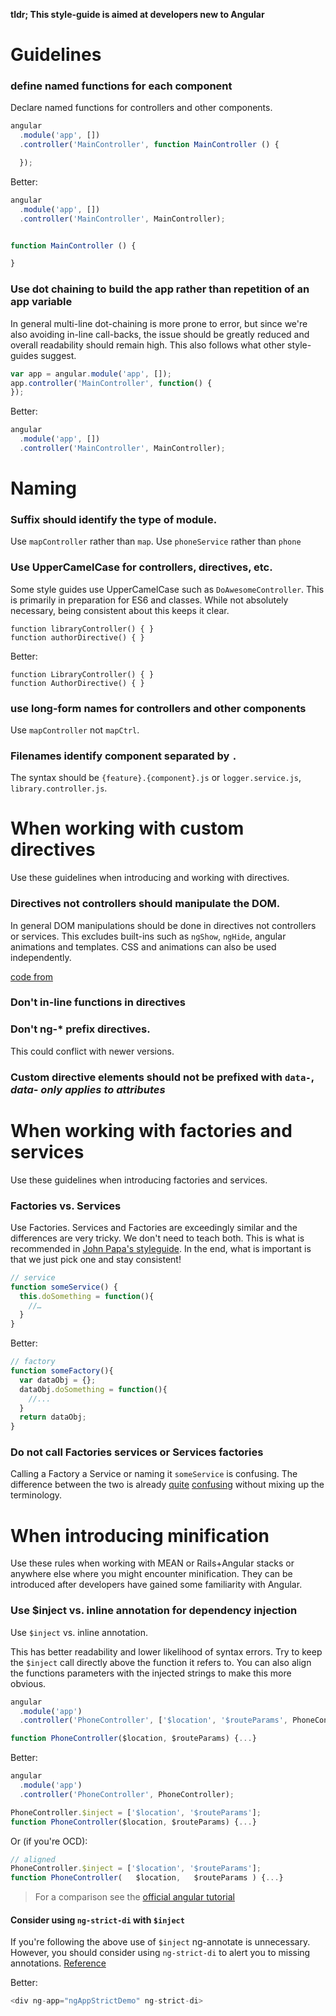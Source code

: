 **tldr; This style-guide is aimed at developers new to Angular**

# Guidelines

### define named functions for each component
Declare named functions for controllers and other components.

```js
angular
  .module('app', [])
  .controller('MainController', function MainController () {

  });
```

Better:

```js
angular
  .module('app', [])
  .controller('MainController', MainController);


function MainController () {

}
 ```

### Use dot chaining to build the app rather than repetition of an app variable
In general multi-line dot-chaining is more prone to error, but since we're also avoiding in-line call-backs, the issue should be greatly reduced and overall readability should remain high.  This also follows what other style-guides suggest.  

```js
var app = angular.module('app', []);
app.controller('MainController', function() {
});
```

Better:

```js
angular
  .module('app', [])
  .controller('MainController', MainController);
```

# Naming

### Suffix should identify the type of module.

Use `mapController` rather than `map`. Use `phoneService` rather than `phone`

### Use UpperCamelCase for controllers, directives, etc.

Some style guides use UpperCamelCase such as `DoAwesomeController`.  This is primarily in preparation for ES6 and classes.  While not absolutely necessary, being consistent about this keeps it clear.

```
function libraryController() { }
function authorDirective() { }
```

Better:

```
function LibraryController() { }
function AuthorDirective() { }
```

### use long-form names for controllers and other components

Use `mapController` not `mapCtrl`.

### Filenames identify component separated by `.`

The syntax should be `{feature}.{component}.js` or `logger.service.js`, `library.controller.js`.


<!-- DIRECTIVES -->
# When working with custom directives
Use these guidelines when introducing and working with directives.

### Directives not controllers should manipulate the DOM.

In general DOM manipulations should be done in directives not controllers or services.  This excludes built-ins such as `ngShow`, `ngHide`, angular animations and templates. CSS and animations can also be used independently.

[code from](https://github.com/toddmotto/angular-styleguide#directives)

### Don't in-line functions in directives

### Don't ng-* prefix directives.

This could conflict with newer versions.

### Custom directive elements should not be prefixed with `data-`, *data- only applies to attributes*

# When working with factories and services
Use these guidelines when introducing factories and services.

### Factories vs. Services

Use Factories.  Services and Factories are exceedingly similar and the differences are very tricky.  We don't need to teach both.  This is what is recommended in [John Papa's styleguide](https://github.com/johnpapa/angular-styleguide/blob/master/a1/README.md#style-y040). In the end, what is important is that we just pick one and stay consistent!

```js
// service
function someService() {
  this.doSomething = function(){
	//…
  }
}
```

Better:

```js
// factory
function someFactory(){
  var dataObj = {};
  dataObj.doSomething = function(){
	//...
  }
  return dataObj;
}
```

### Do not call Factories services or Services factories

Calling a Factory a Service or naming it `someService` is confusing.  The difference between the two is already [quite](http://stackoverflow.com/questions/14324451/angular-service-vs-angular-factory) [confusing](http://stackoverflow.com/questions/16596569/angularjs-what-is-a-factory) without mixing up the terminology.  


# When introducing minification
Use these rules when working with MEAN or Rails+Angular stacks or anywhere else where you might encounter minification.  They can be introduced after developers have gained some familiarity with Angular.

### Use $inject vs. inline annotation for dependency injection

Use `$inject` vs. inline annotation.  

This has better readability and lower likelihood of syntax errors.  Try to keep the `$inject` call directly above the function it refers to.  You can also align the functions parameters with the injected strings to make this more obvious.

```js
angular
  .module('app')
  .controller('PhoneController', ['$location', '$routeParams', PhoneController]);

function PhoneController($location, $routeParams) {...}
```

Better:

```js
angular
  .module('app')
  .controller('PhoneController', PhoneController);

PhoneController.$inject = ['$location', '$routeParams'];
function PhoneController($location, $routeParams) {...}
```

Or (if you're OCD):

```js
// aligned
PhoneController.$inject = ['$location', '$routeParams'];
function PhoneController(   $location,   $routeParams ) {...}
```

> For a comparison see the [official angular tutorial](https://docs.angularjs.org/tutorial/step_05)


#### Consider using `ng-strict-di` with `$inject`

If you're following the above use of `$inject` ng-annotate is unnecessary.  However, you should consider using `ng-strict-di` to alert you to missing annotations.  [Reference](https://docs.angularjs.org/api/ng/directive/ngApp)

Better:

```js
<div ng-app="ngAppStrictDemo" ng-strict-di>
```
